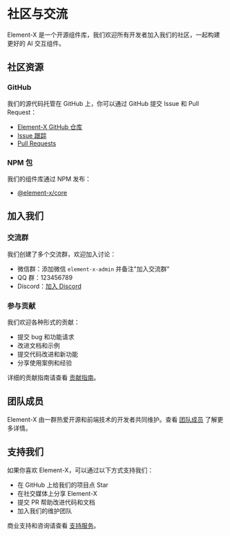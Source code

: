 # 社区与交流

Element-X 是一个开源组件库，我们欢迎所有开发者加入我们的社区，一起构建更好的 AI 交互组件。

## 社区资源

### GitHub

我们的源代码托管在 GitHub 上，你可以通过 GitHub 提交 Issue 和 Pull Request：

- [Element-X GitHub 仓库](https://github.com/yourusername/element-x)
- [Issue 跟踪](https://github.com/yourusername/element-x/issues)
- [Pull Requests](https://github.com/yourusername/element-x/pulls)

### NPM 包

我们的组件库通过 NPM 发布：

- [@element-x/core](https://www.npmjs.com/package/@element-x/core)

## 加入我们

### 交流群

我们创建了多个交流群，欢迎加入讨论：

- 微信群：添加微信 `element-x-admin` 并备注"加入交流群"
- QQ 群：123456789
- Discord：[加入 Discord](https://discord.gg/element-x)

### 参与贡献

我们欢迎各种形式的贡献：

- 提交 bug 和功能请求
- 改进文档和示例
- 提交代码改进和新功能
- 分享使用案例和经验

详细的贡献指南请查看 [贡献指南](/roadmap/contribution)。

## 团队成员

Element-X 由一群热爱开源和前端技术的开发者共同维护。查看 [团队成员](./team.md) 了解更多详情。

## 支持我们

如果你喜欢 Element-X，可以通过以下方式支持我们：

- 在 GitHub 上给我们的项目点 Star
- 在社交媒体上分享 Element-X
- 提交 PR 帮助改进代码和文档
- 加入我们的维护团队

商业支持和咨询请查看 [支持服务](./support.md)。
